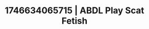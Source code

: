 ---
categories:
- ASMR tingles
- Retro fantasy play
- AI-generated
- AI sensuality
- NSFW role reversal
- Artistic nudes
- ASMR
- Cosplay
image: /assets/images/1746634065715.jpg
layout: post
seo:
  description: Featured content with premium ABDL Play, Scat Fetish. HD images available.
  keywords: ABDL Play, Scat Fetish
  og_image: /assets/images/1746634065715.jpg
  schema_type: VisualArtwork
tags:
- ABDL Play
- '#1746634065715'
- Scat Fetish
title: 1746634065715 | ABDL Play Scat Fetish
---